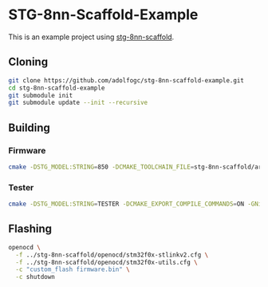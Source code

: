 # STG-8nn-Scaffold-Example

This is an example project using [stg-8nn-scaffold](https://github.com/adolfogc/stg-8nn-scaffold).

## Cloning
```bash
git clone https://github.com/adolfogc/stg-8nn-scaffold-example.git
cd stg-8nn-scaffold-example
git submodule init
git submodule update --init --recursive
```

## Building

### Firmware
```bash
cmake -DSTG_MODEL:STRING=850 -DCMAKE_TOOLCHAIN_FILE=stg-8nn-scaffold/arm-gcc-toolchain.cmake -DCMAKE_EXPORT_COMPILE_COMMANDS=ON -GNinja ..
```

### Tester
```bash
cmake -DSTG_MODEL:STRING=TESTER -DCMAKE_EXPORT_COMPILE_COMMANDS=ON -GNinja ..
```

## Flashing

```bash
openocd \
  -f ../stg-8nn-scaffold/openocd/stm32f0x-stlinkv2.cfg \
  -f ../stg-8nn-scaffold/openocd/stm32f0x-utils.cfg \
  -c "custom_flash firmware.bin" \
  -c shutdown
```
